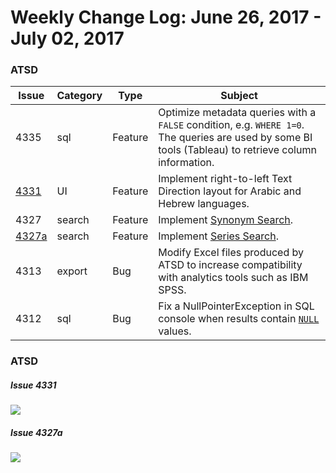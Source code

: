 # Weekly Change Log: June 26, 2017 - July 02, 2017

### ATSD

| Issue| Category    | Type    | Subject              |
|------|-------------|---------|----------------------|
| 4335 | sql | Feature | Optimize metadata queries with a `FALSE` condition, e.g. `WHERE 1=0`. The queries are used by some BI tools (Tableau) to retrieve column information. |
| [4331](#Issue-4331) | UI | Feature | Implement right-to-left Text Direction layout for Arabic and Hebrew languages. |
| 4327 | search | Feature | Implement [Synonym Search](../../search/synonyms.md). |
| [4327a](#Issue-4327a) | search | Feature | Implement [Series Search](../../search/README.md). |
| 4313 | export | Bug | Modify Excel files produced by ATSD to increase compatibility with analytics tools such as IBM SPSS. |
| 4312 | sql | Bug | Fix a NullPointerException in SQL console when results contain [`NULL`](../../sql#null) values. |

### ATSD

##### Issue 4331

![](Images/4331.jpg)

##### Issue 4327a

![](Images/4327a.jpg)
